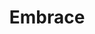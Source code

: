 ---
pid: CH203
title: Embrace
location_transcription: Cathedral
zipcode: '20706'
outside_phl: 'Lanham MD '
neighborhood: 
age: '18'
age_range: 13-19
instagram: 
image_file_name: CH_203.jpg
proposal_transcription: "[3 figures embracing]"
topic: Religion,Love
topic_summary: 0, 0
type: Image
keywords_other: 
credit: Khoi Nguyen
image_labels: 
twitter: 
facebook: 
permalink: "/monuments/ch203/"
layout: item-page
---